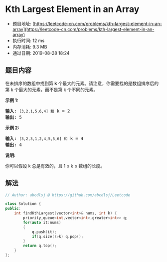 # Kth Largest Element in an Array 
- 题目地址: [https://leetcode-cn.com/problems/kth-largest-element-in-an-array](https://leetcode-cn.com/problems/kth-largest-element-in-an-array)
- 执行时间: 12 ms
- 内存消耗: 9.3 MB
- 通过日期: 2019-08-28 18:24

## 题目内容
<p>在未排序的数组中找到第 <strong>k</strong> 个最大的元素。请注意，你需要找的是数组排序后的第 k 个最大的元素，而不是第 k 个不同的元素。</p>

<p><strong>示例 1:</strong></p>

<pre><strong>输入:</strong> <code>[3,2,1,5,6,4] 和</code> k = 2
<strong>输出:</strong> 5
</pre>

<p><strong>示例 2:</strong></p>

<pre><strong>输入:</strong> <code>[3,2,3,1,2,4,5,5,6] 和</code> k = 4
<strong>输出:</strong> 4</pre>

<p><strong>说明: </strong></p>

<p>你可以假设 k 总是有效的，且 1 ≤ k ≤ 数组的长度。</p>


## 解法
```cpp
// Author: abcdlsj @ https://github.com/abcdlsj/Leetcode

class Solution {
public:
    int findKthLargest(vector<int>& nums, int k) {
        priority_queue<int,vector<int>,greater<int>> q;
        for(auto it:nums)
        {
            q.push(it);
            if(q.size()>k) q.pop();
        }
        return q.top();
    }
};

```